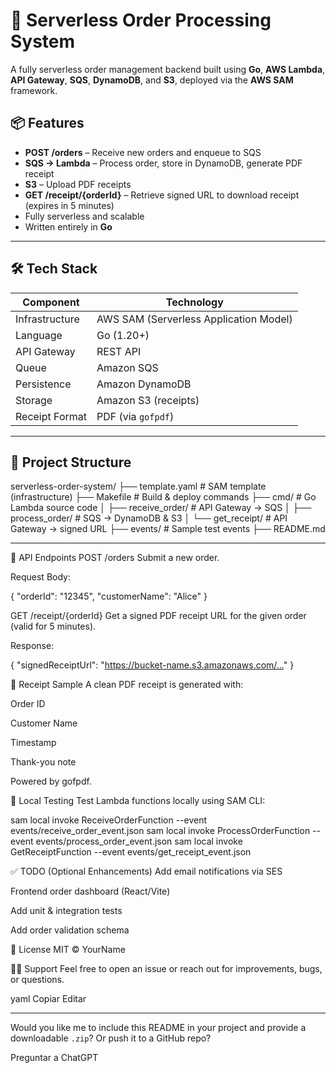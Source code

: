 # 🛒 Serverless Order Processing System

A fully serverless order management backend built using **Go**, **AWS Lambda**, **API Gateway**, **SQS**, **DynamoDB**, and **S3**, deployed via the **AWS SAM** framework.

## 📦 Features

- **POST /orders** – Receive new orders and enqueue to SQS
- **SQS → Lambda** – Process order, store in DynamoDB, generate PDF receipt
- **S3** – Upload PDF receipts
- **GET /receipt/{orderId}** – Retrieve signed URL to download receipt (expires in 5 minutes)
- Fully serverless and scalable
- Written entirely in **Go**

---

## 🛠️ Tech Stack

| Component      | Technology          |
|----------------|---------------------|
| Infrastructure | AWS SAM (Serverless Application Model) |
| Language       | Go (1.20+)           |
| API Gateway    | REST API             |
| Queue          | Amazon SQS           |
| Persistence    | Amazon DynamoDB      |
| Storage        | Amazon S3 (receipts) |
| Receipt Format | PDF (via `gofpdf`)   |

---

## 📁 Project Structure

serverless-order-system/
├── template.yaml # SAM template (infrastructure)
├── Makefile # Build & deploy commands
├── cmd/ # Go Lambda source code
│ ├── receive_order/ # API Gateway → SQS
│ ├── process_order/ # SQS → DynamoDB & S3
│ └── get_receipt/ # API Gateway → signed URL
├── events/ # Sample test events
├── README.md

---

🔌 API Endpoints
POST /orders
Submit a new order.

Request Body:

{
  "orderId": "12345",
  "customerName": "Alice"
}

GET /receipt/{orderId}
Get a signed PDF receipt URL for the given order (valid for 5 minutes).

Response:

{
  "signedReceiptUrl": "https://bucket-name.s3.amazonaws.com/…"
}


📸 Receipt Sample
A clean PDF receipt is generated with:

Order ID

Customer Name

Timestamp

Thank-you note

Powered by gofpdf.

🧪 Local Testing
Test Lambda functions locally using SAM CLI:


sam local invoke ReceiveOrderFunction --event events/receive_order_event.json
sam local invoke ProcessOrderFunction --event events/process_order_event.json
sam local invoke GetReceiptFunction --event events/get_receipt_event.json


✅ TODO (Optional Enhancements)
 Add email notifications via SES

 Frontend order dashboard (React/Vite)

 Add unit & integration tests

 Add order validation schema

📄 License
MIT © YourName

🙋‍♂️ Support
Feel free to open an issue or reach out for improvements, bugs, or questions.

yaml
Copiar
Editar

---

Would you like me to include this README in your project and provide a downloadable `.zip`? Or push it to a GitHub repo?








Preguntar a ChatGPT



